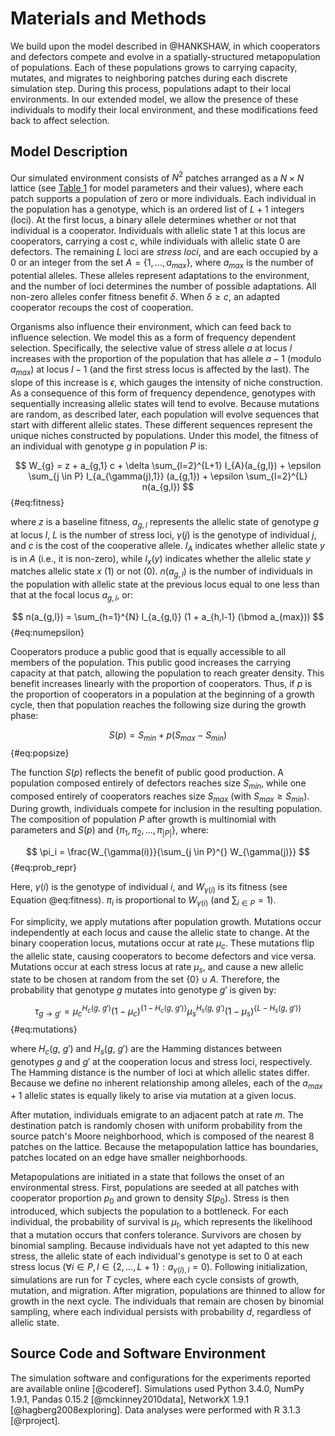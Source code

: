 # Materials and Methods

We build upon the model described in @HANKSHAW, in which cooperators and defectors compete and evolve in a spatially-structured metapopulation of populations. Each of these populations grows to carrying capacity, mutates, and migrates to neighboring patches during each discrete simulation step. During this process, populations adapt to their local environments. In our extended model, we allow the presence of these individuals to modify their local environment, and these modifications feed back to affect selection.

## Model Description

Our simulated environment consists of $N^2$ patches arranged as a $N \times N$ lattice (see [Table 1](#tables) for model parameters and their values), where each patch supports a population of zero or more individuals. Each individual in the population has a genotype, which is an ordered list of $L+1$ integers (loci). At the first locus, a binary allele determines whether or not that individual is a cooperator. Individuals with allelic state $1$ at this locus are cooperators, carrying a cost $c$, while individuals with allelic state $0$ are defectors. The remaining $L$ loci are *stress loci*, and are each occupied by a $0$ or an integer from the set $A=\{1, \ldots, a_{max}\}$, where $a_{max}$ is the number of potential alleles. These alleles represent adaptations to the environment, and the number of loci determines the number of possible adaptations. All non-zero alleles confer fitness benefit $\delta$. When $\delta \ge c$, an adapted cooperator recoups the cost of cooperation.

Organisms also influence their environment, which can feed back to influence selection. We model this as a form of frequency dependent selection. Specifically, the selective value of stress allele $a$ at locus $l$ increases with the proportion of the population that has allele $a-1$ (modulo $a_{max}$) at locus $l-1$ (and the first stress locus is affected by the last). The slope of this increase is $\epsilon$, which gauges the intensity of niche construction. As a consequence of this form of frequency dependence, genotypes with sequentially increasing allelic states will tend to evolve. Because mutations are random, as described later, each population will evolve sequences that start with different allelic states. These different sequences represent the unique niches constructed by populations. Under this model, the fitness of an individual with genotype $g$ in population $P$ is:

$$ W_{g} = z + a_{g,1} c + \delta \sum_{l=2}^{L+1} I_{A}(a_{g,l}) + \epsilon \sum_{j \in P} I_{a_{\gamma(j),1}} (a_{g,1}) + \epsilon \sum_{l=2}^{L} n(a_{g,l}) $$ {#eq:fitness}

where $z$ is a baseline fitness, $a_{g,l}$ represents the allelic state of genotype $g$ at locus $l$, $L$ is the number of stress loci, $\gamma(j)$ is the genotype of individual $j$, and $c$ is the cost of the cooperative allele. $I_{A}$ indicates whether allelic state $y$ is in $A$ (i.e., it is non-zero), while $I_{x} (y)$ indicates whether the allelic state $y$ matches allelic state $x$ ($1$) or not ($0$). $n(a_{g,l})$ is the number of individuals in the population with allelic state at the previous locus equal to one less than that at the focal locus $a_{g,l}$, or:

$$ n(a_{g,l}) = \sum_{h=1}^{N} I_{a_{g,l}} (1 + a_{h,l-1} (\bmod a_{max})) $$ {#eq:numepsilon}

Cooperators produce a public good that is equally accessible to all members of the population. This public good increases the carrying capacity at that patch, allowing the population to reach greater density. This benefit increases linearly with the proportion of cooperators. Thus, if $p$ is the proportion of cooperators in a population at the beginning of a growth cycle, then that population reaches the following size during the growth phase:

$$ S(p) = S_{min} + p (S_{max} - S_{min}) $$ {#eq:popsize}

The function $S(p)$ reflects the benefit of public good production. A population composed entirely of defectors reaches size $S_{min}$, while one composed entirely of cooperators reaches size $S_{max}$ (with $S_{max} \ge S_{min}$). During growth, individuals compete for inclusion in the resulting population. The composition of population $P$ after growth is multinomial with parameters and $S(p)$ and $\{\pi_1, \pi_2, \ldots, \pi_{|P|}\}$, where:

$$ \pi_i = \frac{W_{\gamma(i)}}{\sum_{j \in P}^{} W_{\gamma(j)}} $$ {#eq:prob_repr}

Here, $\gamma(i)$ is the genotype of individual $i$, and $W_{\gamma(i)}$ is its fitness (see Equation @eq:fitness). $\pi_i$ is proportional to $W_{\gamma(i)}$ (and $\sum_{i \in P} = 1$).

For simplicity, we apply mutations after population growth. Mutations occur independently at each locus and cause the allelic state to change. At the binary cooperation locus, mutations occur at rate $\mu_{c}$. These mutations flip the allelic state, causing cooperators to become defectors and vice versa. Mutations occur at each stress locus at rate $\mu_{s}$, and cause a new allelic state to be chosen at random from the set $\{0\} \cup A$. Therefore, the probability that genotype $g$ mutates into genotype $g'$ is given by:

$$ \tau_{g \rightarrow g'} = \mu_{c}^{H_{c}(g,~g')} (1-\mu_{c})^{\{1-H_{c}(g,~g')\}} \mu_{s}^{H_{s}(g,~g')}(1-\mu_{s})^{\{L-H_{s}(g,~g')\}} $$ {#eq:mutations}

where $H_{c}(g,~g')$ and $H_{s}(g,~g')$ are the Hamming distances between genotypes $g$ and $g'$ at the cooperation locus and stress loci, respectively. The Hamming distance is the number of loci at which allelic states differ. Because we define no inherent relationship among alleles, each of the $a_{max} + 1$ allelic states is equally likely to arise via mutation at a given locus.

After mutation, individuals emigrate to an adjacent patch at rate $m$. The destination patch is randomly chosen with uniform probability from the source patch's Moore neighborhood, which is composed of the nearest 8 patches on the lattice. Because the metapopulation lattice has boundaries, patches located on an edge have smaller neighborhoods.

Metapopulations are initiated in a state that follows the onset of an environmental stress. First, populations are seeded at all patches with cooperator proportion $p_{0}$ and grown to density $S(p_{0})$. Stress is then introduced, which subjects the population to a bottleneck. For each individual, the probability of survival is $\mu_{t}$, which represents the likelihood that a mutation occurs that confers tolerance. Survivors are chosen by binomial sampling. Because individuals have not yet adapted to this new stress, the allelic state of each individual's genotype is set to $0$ at each stress locus ($\forall i \in P, l \in \{2, \ldots, L+1\}: a_{\gamma(i),l} = 0$). Following initialization, simulations are run for $T$ cycles, where each cycle consists of growth, mutation, and migration. After migration, populations are thinned to allow for growth in the next cycle. The individuals that remain are chosen by binomial sampling, where each individual persists with probability $d$, regardless of allelic state.


## Source Code and Software Environment

The simulation software and configurations for the experiments reported are available online [@coderef]. Simulations used Python 3.4.0, NumPy 1.9.1, Pandas 0.15.2 [@mckinney2010data], NetworkX 1.9.1 [@hagberg2008exploring]. Data analyses were performed with R 3.1.3 [@rproject].

